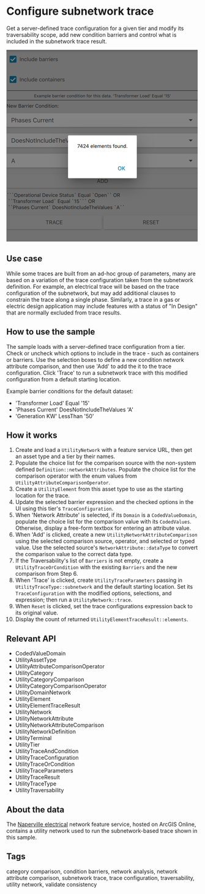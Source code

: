 # Configure subnetwork trace

Get a server-defined trace configuration for a given tier and modify its traversability scope, add new condition barriers and control what is included in the subnetwork trace result.

![](screenshot.png)

## Use case

While some traces are built from an ad-hoc group of parameters, many are based on a variation of the trace configuration taken from the subnetwork definition. For example, an electrical trace will be based on the trace configuration of the subnetwork, but may add additional clauses to constrain the trace along a single phase. Similarly, a trace in a gas or electric design application may include features with a status of "In Design" that are normally excluded from trace results.

## How to use the sample

The sample loads with a server-defined trace configuration from a tier. Check or uncheck which options to include in the trace - such as containers or barriers. Use the selection boxes to define a new condition network attribute comparison, and then use 'Add' to add the it to the trace configuration. Click 'Trace' to run a subnetwork trace with this modified configuration from a default starting location.

Example barrier conditions for the default dataset:

* 'Transformer Load' Equal '15'
* 'Phases Current' DoesNotIncludeTheValues 'A'
* 'Generation KW' LessThan '50'

## How it works

1. Create and load a `UtilityNetwork` with a feature service URL, then get an asset type and a tier by their names.
2. Populate the choice list for the comparison source with the non-system defined `Definition::networkAttributes`. Populate the choice list for the comparison operator with the enum values from `UtilityAttributeComparisonOperator`.
3. Create a `UtilityElement` from this asset type to use as the starting location for the trace.
4. Update the selected barrier expression and the checked options in the UI using this tier's `TraceConfiguration`.
5. When 'Network Attribute' is selected, if its `Domain` is a `CodedValueDomain`, populate the choice list for the comparison value with its `CodedValues`. Otherwise, display a free-form textbox for entering an attribute value.
6. When 'Add' is clicked, create a new `UtilityNetworkAttributeComparison` using the selected comparison source, operator, and selected or typed value. Use the selected source's `NetworkAttribute::dataType` to convert the comparison value to the correct data type.
7. If the Traversability's list of `Barriers` is not empty, create a `UtilityTraceOrCondition` with the existing `Barriers` and the new comparison from Step 6.
8. When 'Trace' is clicked, create `UtilityTraceParameters` passing in `UtilityTraceType::subnetwork` and the default starting location. Set its `TraceConfiguration` with the modified options, selections, and expression; then run a `UtilityNetwork::trace`.
9. When `Reset` is clicked, set the trace configurations expression back to its original value.
10. Display the count of returned `UtilityElementTraceResult::elements`.

## Relevant API

* CodedValueDomain
* UtilityAssetType
* UtilityAttributeComparisonOperator
* UtilityCategory
* UtilityCategoryComparison
* UtilityCategoryComparisonOperator
* UtilityDomainNetwork
* UtilityElement
* UtilityElementTraceResult
* UtilityNetwork
* UtilityNetworkAttribute
* UtilityNetworkAttributeComparison
* UtilityNetworkDefinition
* UtilityTerminal
* UtilityTier
* UtilityTraceAndCondition
* UtilityTraceConfiguration
* UtilityTraceOrCondition
* UtilityTraceParameters
* UtilityTraceResult
* UtilityTraceType
* UtilityTraversability

## About the data

The [Naperville electrical](https://sampleserver7.arcgisonline.com/server/rest/services/UtilityNetwork/NapervilleElectric/FeatureServer/)  network feature service, hosted on ArcGIS Online, contains a utility network used to run the subnetwork-based trace shown in this sample.

## Tags

category comparison, condition barriers, network analysis, network attribute comparison, subnetwork trace, trace configuration, traversability, utility network, validate consistency

